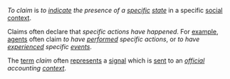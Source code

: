 *To claim* is *to [indicate](https://github.com/gcassel/Modular-Organization-Terminology/blob/master/terms/indicate.md) the presence of a [specific](https://github.com/gcassel/Modular-Organization-Terminology/blob/master/terms/specific.md) [state](https://github.com/gcassel/Modular-Organization-Terminology/blob/master/terms/state.md)* in a specific [social](https://github.com/gcassel/Modular-Organization-Terminology/blob/master/terms/social.md) [context](https://github.com/gcassel/Modular-Organization-Terminology/blob/master/terms/context.md). 
		
Claims often declare that *specific actions have happened*.  For [example](https://github.com/gcassel/Modular-Organization-Terminology/blob/master/terms/example.md), [agents](https://github.com/gcassel/Modular-Organization-Terminology/blob/master/terms/agent.md) often claim *to have [performed](https://github.com/gcassel/Modular-Organization-Terminology/blob/master/terms/perform.md) specific actions*, or *to have [experienced](https://github.com/gcassel/Modular-Organization-Terminology/blob/master/terms/experience.md) specific [events](https://github.com/gcassel/Modular-Organization-Terminology/blob/master/terms/event.md)*.

The [term](https://github.com/gcassel/Modular-Organization-Terminology/blob/master/terms/term.md) *claim* often [represents](https://github.com/gcassel/Modular-Organization-Terminology/blob/master/terms/representation.md) a [signal](https://github.com/gcassel/Modular-Organization-Terminology/blob/master/terms/signal.md) which is [sent](https://github.com/gcassel/Modular-Organization-Terminology/blob/master/terms/send.md) to an *[official](https://github.com/gcassel/Modular-Organization-Terminology/blob/master/terms/official.md) accounting [context](https://github.com/gcassel/Modular-Organization-Terminology/blob/master/terms/context.md)*.
